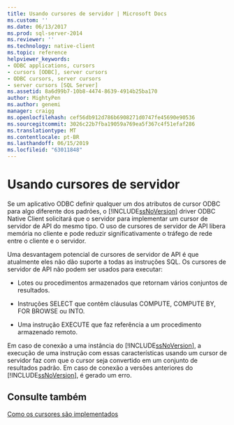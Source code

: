 ```yaml
---
title: Usando cursores de servidor | Microsoft Docs
ms.custom: ''
ms.date: 06/13/2017
ms.prod: sql-server-2014
ms.reviewer: ''
ms.technology: native-client
ms.topic: reference
helpviewer_keywords:
- ODBC applications, cursors
- cursors [ODBC], server cursors
- ODBC cursors, server cursors
- server cursors [SQL Server]
ms.assetid: 8a6d99b7-10b8-4474-8639-4914b25ba170
author: MightyPen
ms.author: genemi
manager: craigg
ms.openlocfilehash: cef56db912d786b6908271d0747fe45690e90536
ms.sourcegitcommit: 3026c22b7fba19059a769ea5f367c4f51efaf286
ms.translationtype: MT
ms.contentlocale: pt-BR
ms.lasthandoff: 06/15/2019
ms.locfileid: "63011848"
---
```

# <a name="using-server-cursors"></a>Usando cursores de servidor
  Se um aplicativo ODBC definir qualquer um dos atributos de cursor ODBC para algo diferente dos padrões, o [!INCLUDE[ssNoVersion](../../../includes/ssnoversion-md.md)] driver ODBC Native Client solicitará que o servidor para implementar um cursor de servidor de API do mesmo tipo. O uso de cursores de servidor de API libera memória no cliente e pode reduzir significativamente o tráfego de rede entre o cliente e o servidor.  
  
 Uma desvantagem potencial de cursores de servidor de API é que atualmente eles não dão suporte a todas as instruções SQL. Os cursores de servidor de API não podem ser usados para executar:  
  
-   Lotes ou procedimentos armazenados que retornam vários conjuntos de resultados.  
  
-   Instruções SELECT que contêm cláusulas COMPUTE, COMPUTE BY, FOR BROWSE ou INTO.  
  
-   Uma instrução EXECUTE que faz referência a um procedimento armazenado remoto.  
  
 Em caso de conexão a uma instância do [!INCLUDE[ssNoVersion](../../../includes/ssnoversion-md.md)], a execução de uma instrução com essas características usando um cursor de servidor faz com que o cursor seja convertido em um conjunto de resultados padrão. Em caso de conexão a versões anteriores do [!INCLUDE[ssNoVersion](../../../includes/ssnoversion-md.md)], é gerado um erro.  
  
## <a name="see-also"></a>Consulte também  
 [Como os cursores são implementados](how-cursors-are-implemented.md)  
  
  
